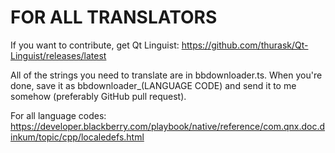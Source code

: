 FOR ALL TRANSLATORS
======================

If you want to contribute, get Qt Linguist: https://github.com/thurask/Qt-Linguist/releases/latest

All of the strings you need to translate are in bbdownloader.ts. When you're done, save it as bbdownloader_(LANGUAGE CODE) and send it to me somehow (preferably GitHub pull request).

For all language codes: https://developer.blackberry.com/playbook/native/reference/com.qnx.doc.dinkum/topic/cpp/localedefs.html
